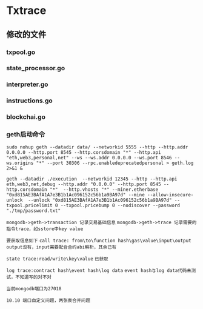# Txtrace
## 修改的文件
### txpool.go
### state_processor.go
### interpreter.go
### instructions.go
### blockchai.go
### geth启动命令
`` sudo nohup geth --datadir data/ --networkid 5555 --http --http.addr 0.0.0.0 --http.port 8545 --http.corsdomain "*" --http.api "eth,web3,personal,net" --ws --ws.addr 0.0.0.0 --ws.port 8546 --ws.origins "*" --port 30306 --rpc.enabledeprecatedpersonal > geth.log 2>&1 & ``

`` geth --datadir ./execution  --networkid 12345 --http --http.api eth,web3,net,debug --http.addr "0.0.0.0" --http.port 8545 --http.corsdomain "*"  --http.vhosts "*" --miner.etherbase "0xd815AE3BAfA1A7e3B1b1Ac096152c56b1a9BA97d" --mine --allow-insecure-unlock  --unlock "0xd815AE3BAfA1A7e3B1b1Ac096152c56b1a9BA97d" --txpool.pricelimit 0 --txpool.pricebump 0 --nodiscover --password "./tmp/password.txt" ``


``mongodb->geth->transaction 记录交易基础信息``
``mongodb->geth->trace 记录需要的指令trace，如sstore中key value``

``要获取信息如下``
``call trace: from\to\function hash\gas\value\input\output`` ``output没有，input需要配合合约abi解析，其余已有``

``state trace:read/write\key\value`` ``已获取``

``log trace:contract hash\event hash\log data`` ``event hash与log data代码未测试，不知道写的对不对``

``当前mongodb端口为27018``

``10.10 端口自定义问题，两张表合并问题``